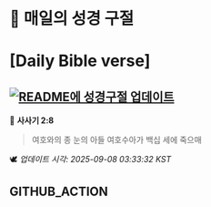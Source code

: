 # 🙏 매일의 성경 구절
# [Daily Bible verse]
## [![README에 성경구절 업데이트](https://github.com/DONGSUKA/first_test/actions/workflows/update-readme-bible.yml/badge.svg)](https://github.com/DONGSUKA/first_test/actions/workflows/update-readme-bible.yml)
<!-- START_BIBLE_VERSE -->
📖 **사사기 2:8**
> 여호와의 종 눈의 아들 여호수아가 백십 세에 죽으매

🕊️ _업데이트 시각: 2025-09-08 03:33:32 KST_
  <!-- END_BIBLE_VERSE -->
## GITHUB_ACTION
